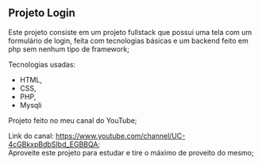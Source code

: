 ## Projeto Login

Este projeto consiste em um projeto fullstack que possui uma tela com um formulário de login, feita com tecnologias básicas e um backend feito em php sem nenhum tipo de framework; 

Tecnologias usadas:
 - HTML, 
 - CSS, 
 - PHP,
 - Mysqli

Projeto feito no meu canal do YouTube;

Link do canal: https://www.youtube.com/channel/UC-4cGBkxpBdbSIbd_EGBBQA; <br />
Aproveite este projeto para estudar e tire o máximo de proveito do mesmo;